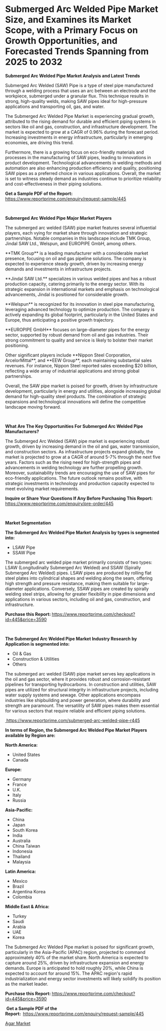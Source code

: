 <p><h1>Submerged Arc Welded Pipe Market Size, and Examines its Market Scope, with a Primary Focus on Growth Opportunities, and Forecasted Trends Spanning from 2025 to 2032</h1></p><p><strong>Submerged Arc Welded Pipe Market Analysis and Latest Trends</strong></p>
<p><p>Submerged Arc Welded (SAW) Pipe is a type of steel pipe manufactured through a welding process that uses an arc between an electrode and the workpiece, submerged under a granular flux. This technique results in strong, high-quality welds, making SAW pipes ideal for high-pressure applications and transporting oil, gas, and water.</p><p>The Submerged Arc Welded Pipe Market is experiencing gradual growth, attributed to the rising demand for durable and efficient piping systems in sectors like oil and gas, construction, and infrastructure development. The market is expected to grow at a CAGR of 0.96% during the forecast period. Increasing investments in energy infrastructure, particularly in emerging economies, are driving this trend. </p><p>Furthermore, there is a growing focus on eco-friendly materials and processes in the manufacturing of SAW pipes, leading to innovations in product development. Technological advancements in welding methods and automation are also enhancing production efficiency and quality, positioning SAW pipes as a preferred choice in various applications. Overall, the market is set to witness steady demand as industries continue to prioritize reliability and cost-effectiveness in their piping solutions.</p></p>
<p><strong>Get a Sample PDF of the Report:&nbsp;</strong> <a href="https://www.reportprime.com/enquiry/request-sample/445?utm_campaign=2006&utm_medium=2&utm_source=Github&utm_content=ia&utm_term=18032025&utm_id=submerged-arc-welded-pipe">https://www.reportprime.com/enquiry/request-sample/445</a></p>
<p>&nbsp;</p>
<p><strong>Submerged Arc Welded Pipe Major Market Players</strong></p>
<p><p>The submerged arc welded (SAW) pipe market features several influential players, each vying for market share through innovation and strategic partnerships. Notable companies in this landscape include TMK Group, Jindal SAW Ltd., Welspun, and EUROPIPE GmbH, among others.</p><p>**TMK Group** is a leading manufacturer with a considerable market presence, focusing on oil and gas pipeline solutions. The company is expected to experience steady growth, driven by increasing energy demands and investments in infrastructure projects. </p><p>**Jindal SAW Ltd.** specializes in various welded pipes and has a robust production capacity, catering primarily to the energy sector. With its strategic expansion in international markets and emphasis on technological advancements, Jindal is positioned for considerable growth.</p><p>**Welspun** is recognized for its innovation in steel pipe manufacturing, leveraging advanced technology to optimize production. The company is actively expanding its global footprint, particularly in the United States and Europe, thus anticipating a positive growth trajectory.</p><p>**EUROPIPE GmbH** focuses on large-diameter pipes for the energy sector, supported by robust demand from oil and gas industries. Their strong commitment to quality and service is likely to bolster their market positioning.</p><p>Other significant players include **Nippon Steel Corporation, ArcelorMittal**, and **EEW Group**, each maintaining substantial sales revenues. For instance, Nippon Steel reported sales exceeding $20 billion, reflecting a wide array of industrial applications and strong global partnerships. </p><p>Overall, the SAW pipe market is poised for growth, driven by infrastructure development, particularly in energy and utilities, alongside increasing global demand for high-quality steel products. The combination of strategic expansions and technological innovations will define the competitive landscape moving forward.</p></p>
<p>&nbsp;</p>
<p><strong>What Are The Key Opportunities For Submerged Arc Welded Pipe Manufacturers?</strong></p>
<p><p>The Submerged Arc Welded (SAW) pipe market is experiencing robust growth, driven by increasing demand in the oil and gas, water transmission, and construction sectors. As infrastructure projects expand globally, the market is projected to grow at a CAGR of around 5-7% through the next five years. Factors such as the rising need for high-strength pipes and advancements in welding technology are further propelling growth. Moreover, sustainability trends are encouraging the use of SAW pipes for eco-friendly applications. The future outlook remains positive, with strategic investments in technology and production capacity expected to meet evolving market requirements.</p></p>
<p><strong>Inquire or Share Your Questions If Any Before Purchasing This Report:</strong> <a href="https://www.reportprime.com/enquiry/pre-order/445?utm_campaign=2006&utm_medium=2&utm_source=Github&utm_content=ia&utm_term=18032025&utm_id=submerged-arc-welded-pipe">https://www.reportprime.com/enquiry/pre-order/445</a></p>
<p>&nbsp;</p>
<p><strong>Market Segmentation</strong></p>
<p><strong>The Submerged Arc Welded Pipe Market Analysis by types is segmented into:</strong></p>
<p><ul><li>LSAW Pipe</li><li>SSAW Pipe</li></ul></p>
<p><p>The submerged arc welded pipe market primarily consists of two types: LSAW (Longitudinally Submerged Arc Welded) and SSAW (Spirally Submerged Arc Welded) pipes. LSAW pipes are produced by rolling flat steel plates into cylindrical shapes and welding along the seam, offering high strength and pressure resistance, making them suitable for large-diameter applications. Conversely, SSAW pipes are created by spirally welding steel strips, allowing for greater flexibility in pipe dimensions and applications in various sectors, including oil and gas, construction, and infrastructure.</p></p>
<p><strong>Purchase this Report:&nbsp;</strong><a href="https://www.reportprime.com/checkout?id=445&price=3590&utm_campaign=2006&utm_medium=2&utm_source=Github&utm_content=ia&utm_term=18032025&utm_id=submerged-arc-welded-pipe">https://www.reportprime.com/checkout?id=445&price=3590</a></p>
<p>&nbsp;</p>
<p><strong>The Submerged Arc Welded Pipe Market Industry Research by Application is segmented into:</strong></p>
<p><ul><li>Oil & Gas</li><li>Construction & Utilities</li><li>Others</li></ul></p>
<p><p>The submerged arc welded (SAW) pipe market serves key applications in the oil and gas sector, where it provides robust and corrosion-resistant pipelines for transporting hydrocarbons. In construction and utilities, SAW pipes are utilized for structural integrity in infrastructure projects, including water supply systems and sewage. Other applications encompass industries like shipbuilding and power generation, where durability and strength are paramount. The versatility of SAW pipes makes them essential for various sectors that require reliable and efficient piping solutions.</p></p>
<p><a href="https://www.reportprime.com/submerged-arc-welded-pipe-r445?utm_campaign=2006&utm_medium=2&utm_source=Github&utm_content=ia&utm_term=18032025&utm_id=submerged-arc-welded-pipe">&nbsp;https://www.reportprime.com/submerged-arc-welded-pipe-r445</a></p>
<p><strong>In terms of Region, the Submerged Arc Welded Pipe Market Players available by Region are:</strong></p>
<p>
    <p> <strong> North America: </strong>
        <ul>
            <li>United States</li>
            <li>Canada</li>
        </ul>
        </p> 
    <p> <strong> Europe: </strong>
        <ul>
            <li>Germany</li>
            <li>France</li>
            <li>U.K.</li>
            <li>Italy</li>
            <li>Russia</li>
        </ul>
        </p> 
    <p> <strong> Asia-Pacific: </strong>
        <ul>
            <li>China</li>
            <li>Japan</li>
            <li>South Korea</li>
            <li>India</li>
            <li>Australia</li>
            <li>China Taiwan</li>
            <li>Indonesia</li>
            <li>Thailand</li>
            <li>Malaysia</li>
        </ul>
        </p> 
    <p> <strong> Latin America: </strong>
        <ul>
            <li>Mexico</li>
            <li>Brazil</li>
            <li>Argentina Korea</li>
            <li>Colombia</li>
        </ul>
        </p> 
    <p> <strong> Middle East & Africa: </strong>
        <ul>
            <li>Turkey</li>
            <li>Saudi</li>
            <li>Arabia</li>
            <li>UAE</li>
            <li>Korea</li>
        </ul>
    </p>
    </p>
<p><p>The Submerged Arc Welded Pipe market is poised for significant growth, particularly in the Asia-Pacific (APAC) region, projected to command approximately 40% of the market share. North America is expected to capture around 25%, driven by infrastructure expansion and energy demands. Europe is anticipated to hold roughly 20%, while China is expected to account for around 15%. The APAC region's rapid industrialization and energy sector investments will likely solidify its position as the market leader.</p></p>
<p><strong>Purchase this Report: </strong><a href="https://www.reportprime.com/checkout?id=445&price=3590&utm_campaign=2006&utm_medium=2&utm_source=Github&utm_content=ia&utm_term=18032025&utm_id=submerged-arc-welded-pipe">https://www.reportprime.com/checkout?id=445&price=3590</a></p>
<p>&nbsp;<strong>Get a Sample PDF of the Report:&nbsp;&nbsp;</strong><a href="https://www.reportprime.com/enquiry/request-sample/445?utm_campaign=2006&utm_medium=2&utm_source=Github&utm_content=ia&utm_term=18032025&utm_id=submerged-arc-welded-pipe">https://www.reportprime.com/enquiry/request-sample/445</a></p>
<p><strong></strong></p>
<p><p><a href="https://github.com/Krish2023na/Market-Research-Report-List-7/blob/main/agar-market.md?utm_campaign=2006&utm_medium=2&utm_source=Github&utm_content=ia&utm_term=18032025&utm_id=submerged-arc-welded-pipe">Agar Market</a></p></p>